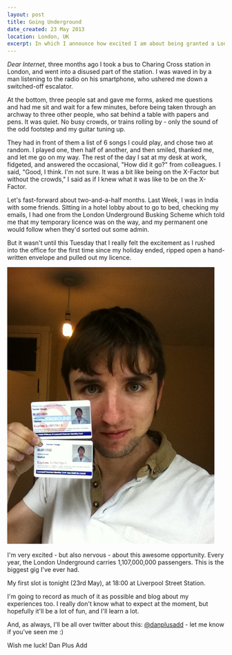 ```yaml
---
layout: post
title: Going Underground
date_created: 23 May 2013
location: London, UK
excerpt: In which I announce how excited I am about being granted a London Underground Busking licence
---
```


*Dear Internet*, three months ago I took a bus to Charing Cross station in London, and went into a disused part of the station. I was waved in by a man listening to the radio on his smartphone, who ushered me down a switched-off escalator.

At the bottom, three people sat and gave me forms, asked me questions and had me sit and wait for a few minutes, before being taken through an archway to three other people, who sat behind a table with papers and pens. It was quiet. No busy crowds, or trains rolling by - only the sound of the odd footstep and my guitar tuning up.

They had in front of them a list of 6 songs I could play, and chose two at random. I played one, then half of another, and then smiled, thanked me, and let me go on my way. The rest of the day I sat at my desk at work, fidgeted, and answered the occasional, "How did it go?" from colleagues. I said, "Good, I think. I'm not sure. It was a bit like being on the X-Factor but without the crowds," I said as if I knew what it was like to be on the X-Factor.

Let's fast-forward about two-and-a-half months. Last Week, I was in India with some friends. Sitting in a hotel lobby about to go to bed, checking my emails, I had one from the London Underground Busking Scheme which told me that my temporary licence was on the way, and my permanent one would follow when they'd sorted out some admin.

But it wasn't until this Tuesday that I really felt the excitement as I rushed into the office for the first time since my holiday ended, ripped open a hand-written envelope and pulled out my licence.

![Me with my licence](/img/dan-with-license.jpg "A happy busker")

I'm very excited - but also nervous - about this awesome opportunity. Every year, the London Underground carries 1,107,000,000 passengers. This is the biggest gig I've ever had.

My first slot is tonight (23rd May), at 18:00 at Liverpool Street Station.

I'm going to record as much of it as possible and blog about my experiences too. I really don't know what to expect at the moment, but hopefully it'll be a lot of fun, and I'll learn a lot.

And, as always, I'll be all over twitter about this: [@danplusadd](http://twitter.com/danplusadd) - let me know if you've seen me :)

Wish me luck!
Dan Plus Add